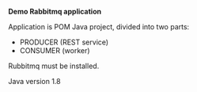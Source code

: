 <b>Demo Rabbitmq application</b>

Application is POM Java project, divided into two parts:
* PRODUCER (REST service)
* CONSUMER (worker)

Rubbitmq must be installed.

Java version 1.8